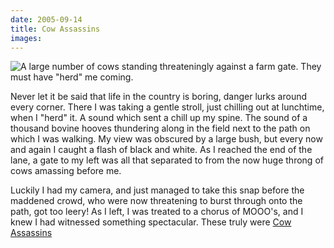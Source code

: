 ```yaml
---
date: 2005-09-14
title: Cow Assassins
images:
---
```

![A large number of cows standing threateningly against a farm gate. They must have "herd" me coming.](cow-assassins.jpg)

Never let it be said that life in the country is boring, danger lurks around every corner. There I was taking a gentle stroll, just chilling out at lunchtime, when I "herd" it. A sound which sent a chill up my spine. The sound of a thousand bovine hooves thundering along in the field next to the path on which I was walking. My view was obscured by a large bush, but every now and again I caught a flash of black and white. As I reached the end of the lane, a gate to my left was all that separated to from the now huge throng of cows amassing before me. 

Luckily I had my camera, and just managed to take this snap before the maddened crowd, who were now threatening to burst through onto the path, got too leery! As I left, I was treated to a chorus of MOOO's, and I knew I had witnessed something spectacular. These truly were [Cow Assassins](//www.flickr.com/groups/cowassassins/)